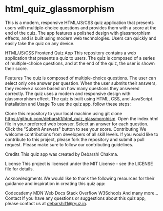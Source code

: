 # html_quiz_glassmorphism
This is a modern, responsive HTML/JS/CSS quiz application that presents users with multiple-choice questions and provides them with a score at the end of the quiz. The app features a polished design with glassmorphism effects, and is built using modern web technologies. Users can quickly and easily take the quiz on any device.

HTML/JS/CSS Frontend Quiz App
This repository contains a web application that presents a quiz to users. The quiz is composed of a series of multiple-choice questions, and at the end of the quiz, the user is shown their score.

Features
The quiz is composed of multiple-choice questions.
The user can select only one answer per question.
When the user submits their answers, they receive a score based on how many questions they answered correctly.
The quiz uses a modern and responsive design with glassmorphism effect.
The quiz is built using HTML, CSS, and JavaScript.
Installation and Usage
To use the quiz app, follow these steps:

Clone this repository to your local machine using git clone https://github.com/debarsh1/html_quiz_glassmorphism.
Open the index.html file in your preferred web browser.
Select an answer for each question.
Click the "Submit Answers" button to see your score.
Contributing
We welcome contributions from developers of all skill levels. If you would like to contribute to this project, please fork the repository and submit a pull request. Please make sure to follow our contributing guidelines.

Credits
This quiz app was created by Debarshi Chakma.

License
This project is licensed under the MIT License - see the LICENSE file for details.

Acknowledgments
We would like to thank the following resources for their guidance and inspiration in creating this quiz app:

Codecademy
MDN Web Docs
Stack Overflow
W3Schools
And many more...
Contact
If you have any questions or suggestions about this quiz app, please contact us at debarshi11@ryuz.in.
